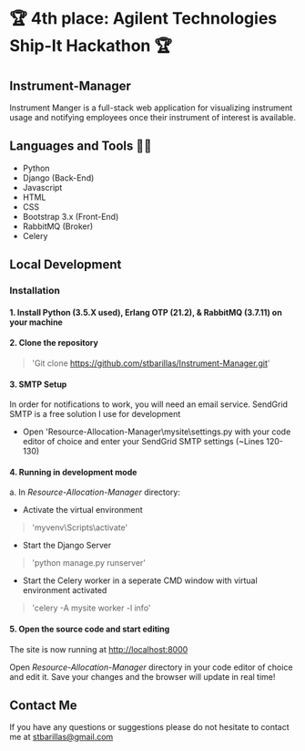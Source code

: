 # 🏆 4th place: Agilent Technologies Ship-It Hackathon 🏆
 
## Instrument-Manager

Instrument Manger is a full-stack web application for visualizing instrument usage and notifying employees once their instrument of interest is available.

## Languages and Tools 👨‍💻
- Python
- Django (Back-End)
- Javascript
- HTML
- CSS
- Bootstrap 3.x (Front-End)
- RabbitMQ (Broker)
- Celery

## Local Development
### Installation
#### 1.	Install Python (3.5.X used), Erlang OTP (21.2), & RabbitMQ (3.7.11) on your machine 

#### 2.	Clone the repository
> 'Git clone https://github.com/stbarillas/Instrument-Manager.git'


#### 3. SMTP Setup
In order for notifications to work, you will need an email service. SendGrid SMTP is a free solution I use for development
- Open 'Resource-Allocation-Manager\mysite\settings.py with your code editor of choice and enter your SendGrid SMTP settings (~Lines 120-130)


#### 4.	Running in development mode
a.	In *Resource-Allocation-Manager* directory:
- Activate the virtual environment
> 'myvenv\Scripts\activate'
- Start the Django Server
> 'python manage.py runserver'
- Start the Celery worker in a seperate CMD window with virtual environment activated
> 'celery -A mysite worker -l info'


#### 5.	Open the source code and start editing
The site is now running at
[http://localhost:8000](http://localhost:8000)

Open *Resource-Allocation-Manager* directory in your code editor of choice and edit it. Save your changes and the browser will update in real time!


## Contact Me
If you have any questions or suggestions please do not hesitate to contact me at stbarillas@gmail.com

